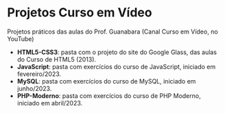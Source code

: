 # Projetos Curso em Vídeo
Projetos práticos das aulas do Prof. Guanabara (Canal Curso em Vídeo, no YouTube)

- **HTML5-CSS3**: pasta com o projeto do site do Google Glass, das aulas do Curso de HTML5 (2013).<br>
- **JavaScript**: pasta com exercícios do curso de JavaScript, iniciado em fevereiro/2023.<br>
- **MySQL**: pasta com exercícios do curso de MySQL, iniciado em junho/2023.<br>
- **PHP-Moderno**: pasta com exercícios do curso de PHP Moderno, iniciado em abril/2023.<br>